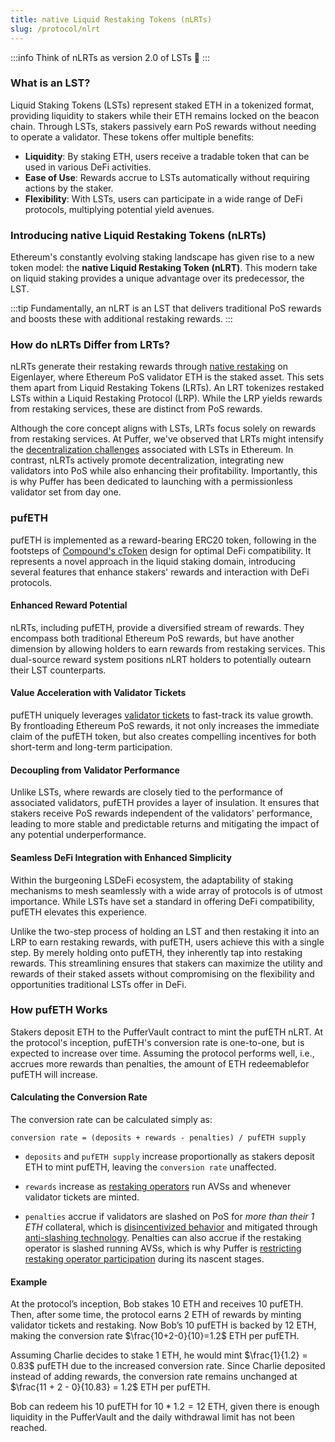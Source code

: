 ```yaml
---
title: native Liquid Restaking Tokens (nLRTs)
slug: /protocol/nlrt
---
```


:::info
Think of nLRTs as version 2.0 of LSTs 🤯
:::

### What is an LST?

Liquid Staking Tokens (LSTs) represent staked ETH in a tokenized format, providing liquidity to stakers while their ETH remains locked on the beacon chain. Through LSTs, stakers passively earn PoS rewards without needing to operate a validator. These tokens offer multiple benefits:

- **Liquidity**: By staking ETH, users receive a tradable token that can be used in various DeFi activities.
- **Ease of Use**: Rewards accrue to LSTs automatically without requiring actions by the staker.
- **Flexibility**: With LSTs, users can participate in a wide range of DeFi protocols, multiplying potential yield avenues.

### Introducing native Liquid Restaking Tokens (nLRTs)

Ethereum's constantly evolving staking landscape has given rise to a new token model: the **native Liquid Restaking Token (nLRT)**. This modern take on liquid staking provides a unique advantage over its predecessor, the LST. 

:::tip
Fundamentally, an nLRT is an LST that delivers traditional PoS rewards and boosts these with additional restaking rewards.
:::

### How do nLRTs Differ from LRTs?

nLRTs generate their restaking rewards through [native restaking](https://docs.eigenlayer.xyz/restaking-guides/restaking-user-guide/#liquid-vs-native-restaking) on Eigenlayer, where Ethereum PoS validator ETH is the staked asset. This sets them apart from Liquid Restaking Tokens (LRTs). An LRT tokenizes restaked LSTs within a Liquid Restaking Protocol (LRP). While the LRP yields rewards from restaking services, these are distinct from PoS rewards.

Although the core concept aligns with LSTs, LRTs focus solely on rewards from restaking services. At Puffer, we've observed that LRTs might intensify the [decentralization challenges](https://x.com/dannyryan/status/1688644951230267392?s=46&t=bsdBaPIHlTHEWDDdVUJW4g) associated with LSTs in Ethereum. In contrast, nLRTs actively promote decentralization, integrating new validators into PoS while also enhancing their profitability. Importantly, this is why Puffer has been dedicated to launching with a permissionless validator set from day one.

### pufETH

pufETH is implemented as a reward-bearing ERC20 token, following in the footsteps of [Compound's cToken](https://docs.compound.finance/v2/ctokens/#ctokens) design for optimal DeFi compatibility. It represents a novel approach in the liquid staking domain, introducing several features that enhance stakers' rewards and interaction with DeFi protocols.

#### **Enhanced Reward Potential**
nLRTs, including pufETH, provide a diversified stream of rewards. They encompass both traditional Ethereum PoS rewards, but have another dimension by allowing holders to earn rewards from restaking services. This dual-source reward system positions nLRT holders to potentially outearn their LST counterparts.

#### **Value Acceleration with Validator Tickets**
pufETH uniquely leverages [validator tickets](/protocol/validator-tickets#overview) to fast-track its value growth. By frontloading Ethereum PoS rewards, it not only increases the immediate claim of the pufETH token, but also creates compelling incentives for both short-term and long-term participation.

#### **Decoupling from Validator Performance**
Unlike LSTs, where rewards are closely tied to the performance of associated validators, pufETH provides a layer of insulation. It ensures that stakers receive PoS rewards independent of the validators' performance, leading to more stable and predictable returns and mitigating the impact of any potential underperformance.

#### **Seamless DeFi Integration with Enhanced Simplicity**
Within the burgeoning LSDeFi ecosystem, the adaptability of staking mechanisms to mesh seamlessly with a wide array of protocols is of utmost importance. While LSTs have set a standard in offering DeFi compatibility, pufETH elevates this experience. 

Unlike the two-step process of holding an LST and then restaking it into an LRP to earn restaking rewards, with pufETH, users achieve this with a single step. By merely holding onto pufETH, they inherently tap into restaking rewards. This streamlining ensures that stakers can maximize the utility and rewards of their staked assets without compromising on the flexibility and opportunities traditional LSTs offer in DeFi.

### How pufETH Works
Stakers deposit ETH to the PufferVault contract to mint the pufETH nLRT. At the protocol's inception, pufETH's conversion rate is one-to-one, but is expected to increase over time. Assuming the protocol performs well, i.e., accrues more rewards than penalties, the amount of ETH redeemablefor pufETH will increase. 

#### Calculating the Conversion Rate
The conversion rate can be calculated simply as:

<div style={{textAlign: 'center'}}>

`conversion rate = (deposits + rewards - penalties) / pufETH supply`
</div>

- `deposits` and `pufETH supply` increase proportionally as stakers deposit ETH to mint pufETH, leaving the `conversion rate` unaffected.

- `rewards` increase as [restaking operators](/protocol/puffer-modules#restaking-operators) run AVSs and whenever validator tickets are minted.

- `penalties` accrue if validators are slashed on PoS for *more than their $1$ ETH* collateral, which is [disincentivized behavior](/protocol/validator-tickets#why--noop-incentives) and mitigated through [anti-slashing technology](/technology/secure-signer). Penalties can also accrue if the restaking operator is slashed running AVSs, which is why Puffer is [restricting restaking operator participation](/protocol/puffer-modules#restricting-reops) during its nascent stages.

#### Example
At the protocol’s inception, Bob stakes $10$ ETH and receives $10$ pufETH. Then, after some time, the protocol earns $2$ ETH of rewards by minting validator tickets and restaking. Now Bob’s $10$ pufETH is backed by $12$ ETH, making the conversion rate $\frac{10+2-0}{10}=1.2$ ETH per pufETH. 

Assuming Charlie decides to stake $1$ ETH, he would mint $\frac{1}{1.2} = 0.83$ pufETH due to the increased conversion rate. Since Charlie deposited instead of adding rewards, the conversion rate remains unchanged at $\frac{11 + 2 - 0}{10.83} = 1.2$ ETH per pufETH. 

Bob can redeem his $10$ pufETH for $10*1.2=12$ ETH, given there is enough liquidity in the PufferVault and the daily withdrawal limit has not been reached.
